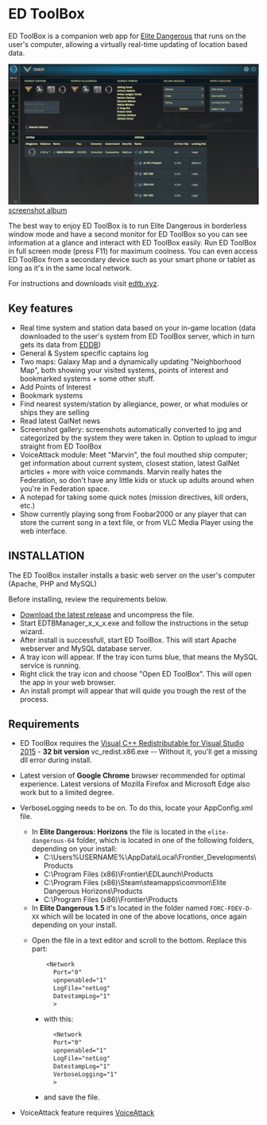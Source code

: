 ED ToolBox
==========

ED ToolBox is a companion web app for [Elite Dangerous] that runs on the user's computer, allowing a virtually real-time updating of location based data.

![Screenshot of Elite Dangerous Toolbox](style/img/elite-dangerous-toolbox.png)
[screenshot album](https://imgur.com/a/2daWF)

The best way to enjoy ED ToolBox is to run Elite Dangerous in borderless window mode and have a second monitor for ED ToolBox so you can see information at a glance and interact with ED ToolBox easily. Run ED ToolBox  in full screen mode (press F11) for maximum coolness. You can even access ED ToolBox from a secondary device such as your smart phone or tablet as long as it's in the same local network.

For instructions and downloads visit [edtb.xyz].

Key features
------------

- Real time system and station data based on your in-game location (data downloaded to the user's system from ED ToolBox server, which in turn gets its data from [EDDB])
- General & System specific captains log
- Two maps: Galaxy Map and a dynamically updating "Neighborhood Map", both showing your visited systems, points of interest and bookmarked systems + some other stuff.
- Add Points of Interest
- Bookmark systems
- Find nearest system/station by allegiance, power, or what modules or ships they are selling
- Read latest GalNet news
- Screenshot gallery: screenshots automatically converted to jpg and categorized by the system they were taken in. Option to upload to imgur straight from ED ToolBox
- VoiceAttack module: Meet "Marvin", the foul mouthed ship computer; get information about current system, closest station, latest GalNet articles + more with voice commands. Marvin really hates the Federation, so don't have any little kids or stuck up adults around when you're in Federation space.
- A notepad for taking some quick notes (mission directives, kill orders, etc.)
- Show currently playing song from Foobar2000 or any player that can store the current song in a text file, or from VLC Media Player using the web interface.

INSTALLATION
-------------

The ED ToolBox installer installs a basic web server on the user's computer (Apache, PHP and MySQL)

Before installing, review the requirements below.

- [Download the latest release](https://github.com/DBnR1/EDTB/releases/latest) and uncompress the file.
- Start EDTBManager_x_x_x.exe and follow the instructions in the setup wizard.
- After install is successfull, start ED ToolBox. This will start Apache webserver and MySQL database server. 
- A tray icon will appear. If the tray icon turns blue, that means the MySQL service is running.
- Right click the tray icon and choose "Open ED ToolBox". This will open the app in your web browser.
- An install prompt will appear that will quide you trough the rest of the process.

Requirements
------------

- ED ToolBox requires the [Visual C++ Redistributable for Visual Studio 2015] - **32 bit version**  vc_redist.x86.exe -- Without it, you'll get a missing dll error during install.

- Latest version of **Google Chrome** browser recommended for optimal experience. Latest versions of Mozilla Firefox and Microsoft Edge also work but to a limited degree.
- VerboseLogging needs to be on. To do this, locate your AppConfig.xml file.
	- In **Elite Dangerous: Horizons** the file is located in the ```elite-dangerous-64``` folder, which is located in one of the following folders, depending on your install:
		- C:\Users\%USERNAME%\AppData\Local\Frontier_Developments\Products
		- C:\Program Files (x86)\Frontier\EDLaunch\Products
		- C:\Program Files (x86)\Steam\steamapps\common\Elite Dangerous Horizons\Products
		- C:\Program Files (x86)\Frontier\Products
	- In **Elite Dangerous 1.5** it's located in the folder named ```FORC-FDEV-D-XX``` which will be located in one of the above locations, once again depending on your install.
  * Open the file in a text editor and scroll to the bottom. Replace this part:


    ```
    	<Network
    	  Port="0"
          upnpenabled="1"
    	  LogFile="netLog"
    	  DatestampLog="1"
    	  >
    ```
    * with this:
    ```
    	  <Network
    	  Port="0"
          upnpenabled="1"
    	  LogFile="netLog"
    	  DatestampLog="1"
    	  VerboseLogging="1"
    	  >
    ```
    * and save the file.
- VoiceAttack feature requires [VoiceAttack]


[Visual C++ Redistributable for Visual Studio 2015]: <https://www.microsoft.com/en-us/download/details.aspx?id=48145>
[EDDB]: <http://eddb.io>
[VoiceAttack]: <http://www.voiceattack.com/>
[Elite Dangerous]: <http://www.elitedangerous.com>
[edtb.xyz]: <http://edtb.xyz>
